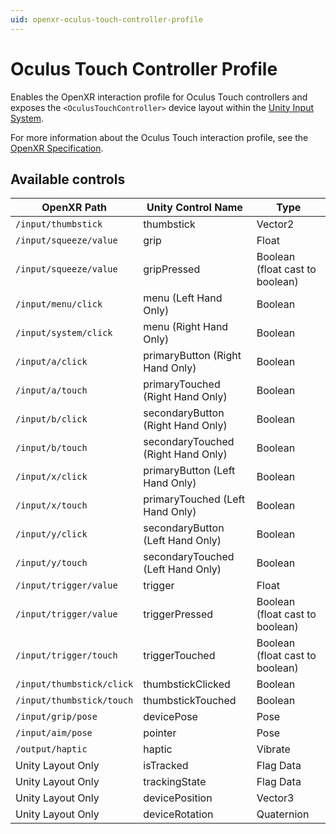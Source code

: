 ```yaml
---
uid: openxr-oculus-touch-controller-profile
---
```

# Oculus Touch Controller Profile

Enables the OpenXR interaction profile for Oculus Touch controllers and exposes the `<OculusTouchController>` device layout within the [Unity Input System](https://docs.unity3d.com/Packages/com.unity.inputsystem@1.0/manual/).  

For more information about the Oculus Touch interaction profile, see the [OpenXR Specification](https://www.khronos.org/registry/OpenXR/specs/1.0/html/xrspec.html#_oculus_touch_controller_profile).

## Available controls

| OpenXR Path | Unity Control Name | Type |
|----|----|----|
|`/input/thumbstick`| thumbstick | Vector2 |
|`/input/squeeze/value`| grip | Float |
|`/input/squeeze/value`| gripPressed | Boolean (float cast to boolean) |
|`/input/menu/click`| menu (Left Hand Only)| Boolean | 
|`/input/system/click`| menu (Right Hand Only)| Boolean | 
|`/input/a/click`| primaryButton (Right Hand Only) | Boolean | 
|`/input/a/touch`| primaryTouched (Right Hand Only) | Boolean | 
|`/input/b/click`| secondaryButton (Right Hand Only) | Boolean | 
|`/input/b/touch`| secondaryTouched (Right Hand Only) | Boolean | 
|`/input/x/click`| primaryButton (Left Hand Only) | Boolean | 
|`/input/x/touch`| primaryTouched (Left Hand Only) | Boolean | 
|`/input/y/click`| secondaryButton (Left Hand Only) | Boolean | 
|`/input/y/touch`| secondaryTouched (Left Hand Only) | Boolean | 
|`/input/trigger/value`| trigger | Float |
|`/input/trigger/value`| triggerPressed | Boolean (float cast to boolean) |
|`/input/trigger/touch`| triggerTouched| Boolean (float cast to boolean) |
|`/input/thumbstick/click`| thumbstickClicked | Boolean |
|`/input/thumbstick/touch`| thumbstickTouched | Boolean |
|`/input/grip/pose` | devicePose | Pose |
|`/input/aim/pose` | pointer | Pose |
|`/output/haptic` | haptic | Vibrate |
| Unity Layout Only  | isTracked | Flag Data |
| Unity Layout Only  | trackingState | Flag Data |
| Unity Layout Only  | devicePosition | Vector3 |
| Unity Layout Only  | deviceRotation | Quaternion |
